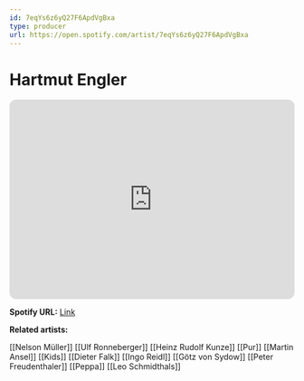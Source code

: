 ```yaml
---
id: 7eqYs6z6yQ27F6ApdVgBxa
type: producer
url: https://open.spotify.com/artist/7eqYs6z6yQ27F6ApdVgBxa
---
```

# Hartmut Engler

<iframe style="border-radius:12px" src="https://open.spotify.com/embed/artist/7eqYs6z6yQ27F6ApdVgBxa" width="100%" height="352" frameBorder="0" allowfullscreen="" allow="autoplay; clipboard-write; encrypted-media; fullscreen; picture-in-picture" loading="lazy"></iframe>

**Spotify URL:** [Link](https://open.spotify.com/artist/7eqYs6z6yQ27F6ApdVgBxa)

**Related artists:**

[[Nelson Müller]]
[[Ulf Ronneberger]]
[[Heinz Rudolf Kunze]]
[[Pur]]
[[Martin Ansel]]
[[Kids]]
[[Dieter Falk]]
[[Ingo Reidl]]
[[Götz von Sydow]]
[[Peter Freudenthaler]]
[[Peppa]]
[[Leo Schmidthals]]
